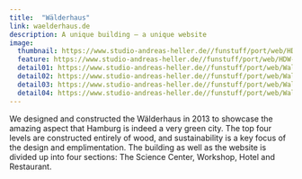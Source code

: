 ```yaml
---
title:  "Wälderhaus"
link: waelderhaus.de
description: A unique building – a unique website
image:
  thumbnail: https://www.studio-andreas-heller.de//funstuff/port/web/HDW-Web-Responsive-thumb.jpg
  feature: https://www.studio-andreas-heller.de//funstuff/port/web/HDW-Web-Responsive.jpg
  detail01: https://www.studio-andreas-heller.de//funstuff/port/web/Wald/wald-detail-01.jpg
  detail02: https://www.studio-andreas-heller.de//funstuff/port/web/Wald/wald-detail-02.jpg
  detail03: https://www.studio-andreas-heller.de//funstuff/port/web/Wald/wald-detail-03.jpg
  detail04: https://www.studio-andreas-heller.de//funstuff/port/web/Wald/wald-detail-04.jpg
---
```

We designed and constructed the Wälderhaus in 2013 to showcase the amazing aspect that Hamburg is indeed a very green city. The top four levels are constructed entirely of wood, and sustainability is a key focus of the design and emplimentation. The building as well as the website is divided up into four sections: The Science Center, Workshop, Hotel and Restaurant.
